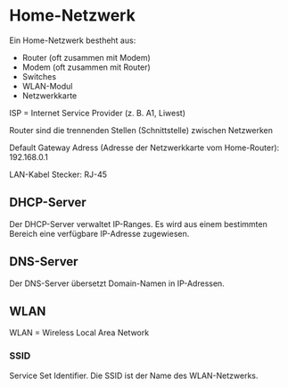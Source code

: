 # Home-Netzwerk

Ein Home-Netzwerk bestheht aus:
- Router (oft zusammen mit Modem)
- Modem (oft zusammen mit Router)
- Switches
- WLAN-Modul
- Netzwerkkarte

ISP = Internet Service Provider (z. B. A1, Liwest)

Router sind die trennenden Stellen (Schnittstelle) zwischen Netzwerken

Default Gateway Adress (Adresse der Netzwerkkarte vom Home-Router): 192.168.0.1

LAN-Kabel Stecker: RJ-45

## DHCP-Server
Der DHCP-Server verwaltet IP-Ranges.
Es wird aus einem bestimmten Bereich eine verfügbare IP-Adresse zugewiesen.

## DNS-Server
Der DNS-Server übersetzt Domain-Namen in IP-Adressen.

## WLAN
WLAN = Wireless Local Area Network
### SSID
Service Set Identifier.
Die SSID ist der Name des WLAN-Netzwerks.
